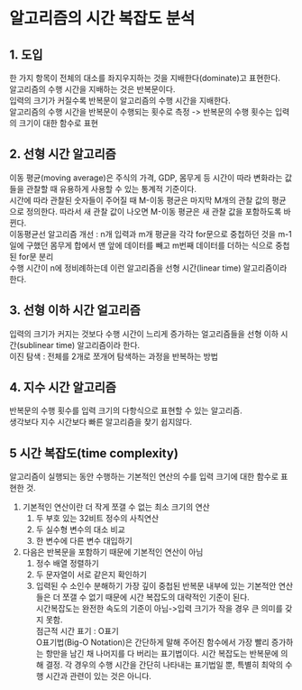 # 알고리즘의 시간 복잡도 분석  
## 1. 도입  
한 가지 항목이 전체의 대소를 좌지우지하는 것을 지배한다(dominate)고 표현한다.  
알고리즘의 수행 시간을 지배하는 것은 반복문이다.  
입력의 크기가 커질수록 반복문이 알고리즘의 수행 시간을 지배한다.  
알고리즘의 수행 시간을 반복문이 수행되는 횟수로 측정 -> 반복문의 수행 횟수는 입력의 크기이 대한 함수로 표현  
  
## 2. 선형 시간 알고리즘  
이동 평균(moving average)은 주식의 가격, GDP, 몸무게 등 시간이 따라 변화라는 값들을 관찰할 때 유용하게 사용할 수 있는 통계적 기준이다.  
시간에 따라 관찰된 숫자들이 주어질 때 M-이동 평균은 마지막 M개의 관찰 값의 평균으로 정의한다. 따라서 새 관찰 값이 나오면 M-이동 평균은 새 관찰 값을 포함하도록 바뀐다.  
이동평균선 알고리즘 개선 : n개 입력과 m개 평균을 각각 for문으로 중첩하던 것을 m-1일에 구했던 몸무게 합에서 맨 앞에 데이터를 빼고 m번째 데이터를 더하는 식으로 중첩된 for문 분리  
수행 시간이 n에 정비례하는데 이런 알고리즘을 선형 시간(linear time) 알고리즘이라 한다.  
  
## 3. 선형 이하 시간 얼고리즘  
입력의 크기가 커지는 것보다 수행 시간이 느리게 증가하는 얼고리즘들을 선형 이하 시간(sublinear time) 알고리즘이라 한다.  
이진 탐색 : 전체를 2개로 쪼개어 탐색하는 과정을 반복하는 방법  
  
## 4. 지수 시간 알고리즘  
반복문의 수행 횟수를 입력 크기의 다항식으로 표현할 수 있는 알고리즘.  
생각보다 지수 시간보다 빠른 알고리즘을 찾기 쉽지않다.  
  
## 5 시간 복잡도(time complexity)  
알고리즘이 실행되는 동안 수행하는 기본적인 연산의 수를 입력 크기에 대한 함수로 표현한 것.  
1. 기본적인 연산이란 더 작게 쪼갤 수 없는 최소 크기의 연산  
    1. 두 부호 있는 32비트 정수의 사칙연산
    2. 두 실수형 변수의 대소 비교
    3. 한 변수에 다른 변수 대입하기
1. 다음은 반복문을 포함하기 때문에 기본적인 연산이 아님
    1. 정수 배열 정렬하기
    2. 두 문자열이 서로 같은지 확인하기
    3. 입력된 수 소인수 분해하기
가장 깊이 중첩된 반복문 내부에 있는 기본적안 연산들은 더 쪼갤 수 없기 때문에 시간 복잡도의 대략적인 기준이 된다.  
시간복잡도는 완전한 속도의 기준이 아님->입력 크기가 작을 경우 큰 의미를 갖지 못함.  
점근적 시간 표기 : O표기  
O표기법(Big-O Notation)은 간단하게 말해 주어진 함수에서 가장 빨리 증가하는 항만을 남긴 채 나머지를 다 버리는 표기법이다. 시간 복잡도는 반복문에 의해 결정. 각 경우의 수행 시간을 간단히 나타내는 표기법일 뿐, 특별히 최악의 수행 시간과 관련이 있는 것은 아니다.  
